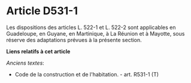 # Article D531-1

Les dispositions des articles L. 522-1 et L. 522-2 sont applicables en Guadeloupe, en Guyane, en Martinique, à La Réunion et
à Mayotte, sous réserve des adaptations prévues à la présente section.

**Liens relatifs à cet article**

_Anciens textes_:

  - Code de la construction et de l'habitation. - art. R531-1 (T)
